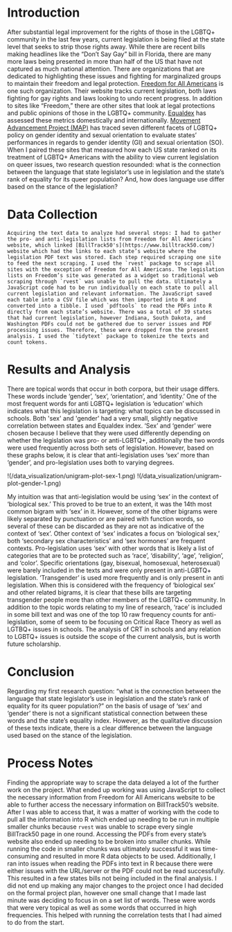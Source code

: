 # Introduction
  After substantial legal improvement for the rights of those in the LGBTQ+ community in the last few years, current legislation is being filed at the state level that seeks to strip those rights away. While there are recent bills making headlines like the “Don’t Say Gay” bill in Florida, there are many more laws being presented in more than half of the US that have not captured as much national attention. There are organizations that are dedicated to highlighting these issues and fighting for marginalized groups to maintain their freedom and legal protection. [Freedom for All Americans](https://freedomforallamericans.org/legislative-tracker/) is one such organization. Their website tracks current legislation, both laws fighting for gay rights and laws looking to undo recent progress. In addition to sites like “Freedom,” there are other sites that look at legal protections and public opinions of those in the LGBTQ+ community. [Equaldex](https://www.equaldex.com/equality-index) has assessed these metrics domestically and internationally. [Movement Advancement Project (MAP)](https://www.lgbtmap.org/equality-maps) has traced seven different facets of LGBTQ+ policy on gender identity and sexual orientation to evaluate states’ performances in regards to gender identity (GI) and sexual orientation (SO). When I paired these sites that measured how each US state ranked on its treatment of LGBTQ+ Americans with the ability to view current legislation on queer issues, two research question resounded: what is the connection between the language that state legislator’s use in legislation and the state’s rank of equality for its queer population? And, how does language use differ based on the stance of the legislation? 

# Data Collection
	Acquiring the text data to analyze had several steps: I had to gather the pro- and anti-legislation lists from Freedom for All Americans’ website, which linked [BillTrack50's](https://www.billtrack50.com/) website which had the links to each state’s website where the legislation PDF text was stored. Each step required scraping one site to feed the next scraping. I used the `rvest` package to scrape all sites with the exception of Freedom for All Americans. The legislation lists on Freedom’s site was generated as a widget so traditional web scraping through `rvest` was unable to pull the data. Ultimately a JavaScript code had to be run individually on each state to pull all current legislation and relevant information. The JavaScript saved each table into a CSV file which was then imported into R and converted into a tibble. I used `pdftools` to read the PDFs into R directly from each state’s website. There was a total of 39 states that had current legislation, however Indiana, South Dakota, and Washington PDFs could not be gathered due to server issues and PDF processing issues. Therefore, these were dropped from the present analysis. I used the `tidytext` package to tokenize the texts and count tokens.

# Results and Analysis
  There are topical words that occur in both corpora, but their usage differs. These words include ‘gender’, ‘sex’, ‘orientation’, and ‘identity.’ One of the most frequent words for anti LGBTQ+ legislation is ‘education’ which indicates what this legislation is targeting: what topics can be discussed in schools. 
  Both 'sex' and 'gender' had a very small, slightly negative correlation between states and Equaldex index. ‘Sex’ and ‘gender’ were chosen because I believe that they were used differently depending on whether the legislation was pro- or anti-LGBTQ+, additionally the two words were used frequently across both sets of legislation. However, based on these graphs below, it is clear that anti-legislation uses ‘sex’ more than ‘gender’, and pro-legislation uses both to varying degrees. 

!(/data_visualization/unigram-plot-sex-1.png)
!(/data_visualization/unigram-plot-gender-1.png)

My intuition was that anti-legislation would be using ‘sex’ in the context of ‘biological sex.’ This proved to be true to an extent, it was the 14th most common bigram with ‘sex’ in it. However, some of the other bigrams were likely separated by punctuation or are paired with function words, so several of these can be discarded as they are not as indicative of the context of ‘sex’. Other context of ‘sex’ indicates a focus on ‘biological sex,’ both ‘secondary sex characteristics’ and ‘sex hormones’ are frequent contexts. Pro-legislation uses ‘sex’ with other words that is likely a list of categories that are to be protected such as ‘race’, ‘disability’, ‘age’, ‘religion’, and ‘color’.
	Specific orientations (gay, bisexual, homosexual, heterosexual) were barely included in the texts and were only present in anti-LGBTQ+ legislation. ‘Transgender’ is used more frequently and is only present in anti legislation. When this is considered with the frequency of ‘biological sex’ and other related bigrams, it is clear that these bills are targeting transgender people more than other members of the LGBTQ+ community.
  In addition to the topic words relating to my line of research, ‘race’ is included in some bill text and was one of the top 10 raw frequency counts for anti-legislation, some of seem to be focusing on Critical Race Theory as well as LGTBQ+ issues in schools. The analysis of CRT in schools and any relation to LGBTQ+ issues is outside the scope of the current analysis, but is worth future scholarship.

# Conclusion
  Regarding my first research question: “what is the connection between the language that state legislator’s use in legislation and the state’s rank of equality for its queer population?” on the basis of usage of ‘sex’ and ‘gender’ there is not a significant statistical connection between these words and the state’s equality index. However, as the qualitative discussion of these texts indicate, there is a clear difference between the language used based on the stance of the legislation. 

# Process Notes
  Finding the appropriate way to scrape the data delayed a lot of the further work on the project. What ended up working was using JavaScript to collect the necessary information from Freedom for All Americans website to be able to further access the necessary information on BillTrack50’s website. After I was able to access that, it was a matter of working with the code to pull all the information into R which ended up needing to be run in multiple smaller chunks because `rvest` was unable to scrape every single BillTrack50 page in one round. Accessing the PDFs from every state’s website also ended up needing to be broken into smaller chunks. While running the code in smaller chunks was ultimately successful it was time-consuming and resulted in more R data objects to be used. Additionally, I ran into issues when reading the PDFs into text in R because there were either issues with the URL/server or the PDF could not be read successfully. This resulted in a few states bills not being included in the final analysis. I did not end up making any major changes to the project once I had decided on the formal project plan, however one small change that I made last minute was deciding to focus in on a set list of words. These were words that were very topical as well as some words that occurred in high frequencies. This helped with running the correlation tests that I had aimed to do from the start.
